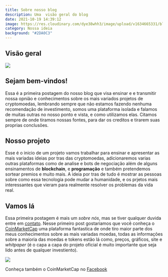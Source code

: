 ```yaml
---
title: Sobre nosso blog
description: Uma  visão geral do blog
date: 2021-10-19 14:39:12
image: https://res.cloudinary.com/dye38whh3/image/upload/v1634665331/blog-coinmarketcap/posts/uowqvfpfg5qw9yjpbznq.png
category: Nossa ideia
background: "#2DA0C3"
---
```

## Visão geral


![](https://res.cloudinary.com/dye38whh3/image/upload/v1634665331/blog-coinmarketcap/posts/uowqvfpfg5qw9yjpbznq.png)

## Sejam bem-vindos!

 Essa é a primeira postagem do nosso blog que visa ensinar e 
e transmitir nossa opnião e conhecimentos sobre os mais 
variados projetos de cryptomoedas, lembrando sempre que não
estamos fazendo nenhuma recomendação de investimento, somos 
uma plataforma isolada e falamos de muitas outras no nosso ponto e vista, e como utilizamos elas.
 Citamos sempre de  onde tiramos nossas fontes, para dar os creditos e tirarem suas proprias conclusões.
 
 ## Nosso projeto
  
  Esse é o inicio de um projeto vamos trabalhar para ensinar e apresentar as mais variadas ideias por tras das cryptomoedas, adicionaremos varias outras plataformas como de analise e bots de negociação além de alguns ensinamentos de **blockchain**, e **programação** e também pretendemos sortear premios e muito mais. A ideia por tras de tudo é mostrar as pessoas sobre como essa tecnologia pode mudar a humanidade, e os prjetos mais interessantes que vieram para realmente resolver os problemas da vida real.
  
  ## Vamos lá
  
  Essa primeira postagem é mais um *sobre nós*, mas se tiver qualquer duvida entre em [contato](/contato).
   Nesse primeiro post gostariamos que você conheça o [CoinMarketCap](https://coinmarketcap.com/) uma plataforma fantastica de onde tiro maior parte dos meus conhecimentos sobre as mais variadas moedas, todas as informações sobre a maioria das moedas e tokens estão lá como, preços, gráficos, site e *whitpaper* (é o capa a capa do projeto oficial é muito importante que seja lido antes de qualquer investiento). 
   
   ![](https://res.cloudinary.com/dye38whh3/image/upload/v1634667681/blog-coinmarketcap/posts/simlomifkejhdtqfdiki.jpg)
   
   Conheça também o CoinMarketCap no [Facebook](https://www.facebook.com/CoinMarketCap)
  